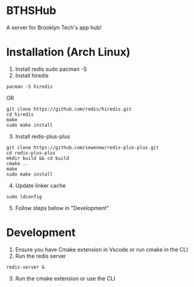 # BTHSHub
A server for Brooklyn Tech's app hub!

# Installation (Arch Linux)
1. Install redis
sudo pacman -S
2. Install hiredis
```
pacman -S hiredis
```
OR
```
git clone https://github.com/redis/hiredis.git
cd hiredis
make
sudo make install
```
3. Install redis-plus-plus
```
git clone https://github.com/sewenew/redis-plus-plus.git
cd redis-plus-plus
mkdir build && cd build
cmake ..
make
sudo make install
```
4. Update linker cache
```
sudo ldconfig
```
5. Follow steps below in "Development"
# Development
1. Ensure you have Cmake extension in Vscode or run cmake in the CLI
2. Run the redis server
```
redis-server &
```
3. Run the cmake extension or use the CLI